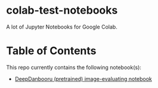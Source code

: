 # colab-test-notebooks
A lot of Jupyter Notebooks for Google Colab.

# Table of Contents
This repo currently contains the following notebook(s):
  - [DeepDanbooru (pretrained) image-evaluating notebook](./DeepDanbooru.ipynb)
